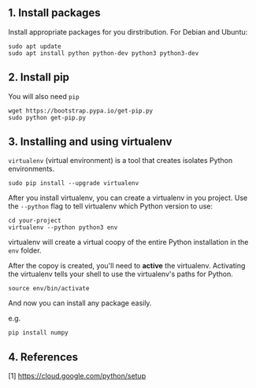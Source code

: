 ## 1. Install packages

Install appropriate packages for you dirstribution. For Debian and Ubuntu:
```
sudo apt update
sudo apt install python python-dev python3 python3-dev
```

## 2. Install pip

You will also need `pip`
```
wget https://bootstrap.pypa.io/get-pip.py
sudo python get-pip.py
```

## 3. Installing and using virtualenv

`virtualenv` (virtual environment) is a tool that creates isolates Python environments.
```
sudo pip install --upgrade virtualenv
```

After you install virtualenv, you can create a virtualenv in you project. Use the `--python` flag to tell virtualenv which Python version to use:
```
cd your-project
virtualenv --python python3 env
```

virtualenv will create a virtual coopy of the entire Python installation in the `env` folder.

After the copoy is created, you'll need to **active** the virtualenv. Activating the virtualenv tells your shell to use the virtualenv's paths for Python.
```
source env/bin/activate
```

And now you can install any package easily.

e.g.
```
pip install numpy
```


## 4. References

[1] https://cloud.google.com/python/setup
